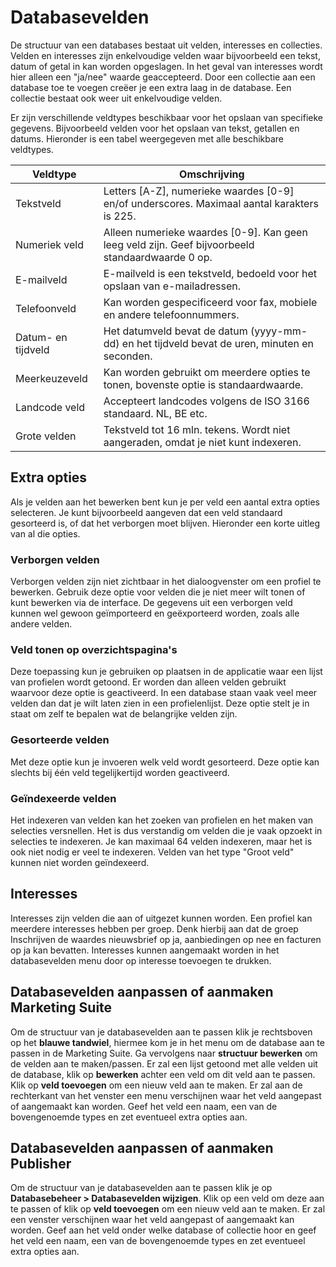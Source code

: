 # Databasevelden
De structuur van een databases bestaat uit velden, interesses en collecties. Velden en interesses zijn enkelvoudige velden waar bijvoorbeeld een tekst,
datum of getal in kan worden opgeslagen. In het geval van interesses wordt hier alleen een "ja/nee" waarde geaccepteerd. Door een collectie aan een database toe te voegen creëer je een extra laag in de database. Een collectie bestaat ook weer uit enkelvoudige velden.

Er zijn verschillende veldtypes beschikbaar voor het opslaan van specifieke gegevens. Bijvoorbeeld velden voor het opslaan van tekst, getallen en datums. Hieronder is een tabel weergegeven met alle beschikbare veldtypes.



| Veldtype           | Omschrijving                                                                                  |
|--------------------|-----------------------------------------------------------------------------------------------|
| Tekstveld          | Letters [A-Z], numerieke waardes [0-9] en/of underscores. Maximaal aantal karakters is 225.  |
| Numeriek veld      | Alleen numerieke waardes [0-9]. Kan geen leeg veld zijn. Geef bijvoorbeeld standaardwaarde 0 op.    |
| E-mailveld         | E-mailveld is een tekstveld, bedoeld voor het opslaan van e-mailadressen.                     |
| Telefoonveld       | Kan worden gespecificeerd voor fax, mobiele en andere telefoonnummers.                        |
| Datum- en tijdveld | Het datumveld bevat de datum (yyyy-mm-dd) en het tijdveld bevat de uren, minuten en seconden. |
| Meerkeuzeveld      | Kan worden gebruikt om meerdere opties te tonen, bovenste optie is standaardwaarde.           |
| Landcode veld      | Accepteert landcodes volgens de ISO 3166 standaard. NL, BE etc.                               |
| Grote velden       | Tekstveld tot 16 mln. tekens. Wordt niet aangeraden, omdat je niet kunt indexeren.             |

## Extra opties

Als je velden aan het bewerken bent kun je per veld een aantal extra opties selecteren. Je kunt bijvoorbeeld aangeven dat een veld standaard gesorteerd is, of dat het verborgen moet blijven. Hieronder een korte uitleg van al die opties.


### Verborgen velden

Verborgen velden zijn niet zichtbaar in het dialoogvenster om een profiel te bewerken. Gebruik deze optie voor velden die je niet meer wilt tonen of kunt bewerken via de interface. De gegevens uit een verborgen veld kunnen wel gewoon geïmporteerd en geëxporteerd worden, zoals alle andere velden.


### Veld tonen op overzichtspagina's

Deze toepassing kun je gebruiken op plaatsen in de applicatie waar een lijst van profielen wordt getoond. Er worden dan alleen velden gebruikt waarvoor deze optie is geactiveerd. In een database staan vaak veel meer velden dan dat je wilt laten zien in een profielenlijst. Deze optie stelt je in staat om zelf te bepalen wat de belangrijke velden zijn.


### Gesorteerde velden

Met deze optie kun je invoeren welk veld wordt gesorteerd. Deze optie kan slechts bij één veld tegelijkertijd worden geactiveerd.


### Geïndexeerde velden

Het indexeren van velden kan het zoeken van profielen en het maken van selecties versnellen. Het is dus verstandig om velden die je vaak opzoekt in selecties te indexeren. Je kan maximaal 64 velden indexeren, maar het is ook niet nodig er veel te indexeren. Velden van het type "Groot veld" kunnen niet worden geïndexeerd.

## Interesses
Interesses zijn velden die aan of uitgezet kunnen worden. Een profiel kan meerdere interesses hebben per groep. Denk hierbij aan dat de groep Inschrijven de waardes nieuwsbrief op ja, aanbiedingen op nee en facturen op ja kan bevatten. Interesses kunnen aangemaakt worden in het databasevelden menu door op interesse toevoegen te drukken. 

## Databasevelden aanpassen of aanmaken Marketing Suite
Om de structuur van je databasevelden aan te passen klik je rechtsboven op het **blauwe tandwiel**, hiermee kom je in het menu om de database aan te passen in de Marketing Suite. Ga vervolgens naar **structuur bewerken** om de velden aan te maken/passen. 
Er zal een lijst getoond met alle velden uit de database, klik op **bewerken** achter een veld om dit veld aan te passen. Klik op **veld toevoegen** om een nieuw veld aan te maken. Er zal aan de rechterkant van het venster een menu verschijnen waar het veld aangepast of aangemaakt kan worden. Geef het veld een naam, een van de bovengenoemde types en zet eventueel extra opties aan. 

## Databasevelden aanpassen of aanmaken Publisher
Om de structuur van je databasevelden aan te passen klik je op **Databasebeheer > Databasevelden wijzigen**. Klik op een veld om deze aan te passen of klik op **veld toevoegen** om een nieuw veld aan te maken. Er zal een venster verschijnen waar het veld aangepast of aangemaakt kan worden. Geef aan het veld onder welke database of collectie hoor en geef het veld een naam, een van de bovengenoemde types en zet eventueel extra opties aan. 

